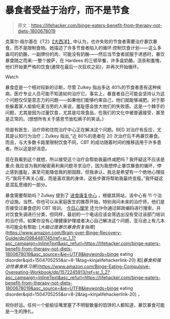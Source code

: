 # 暴食者受益于治疗，而不是节食

> 原文：<https://lifehacker.com/binge-eaters-benefit-from-therapy-not-diets-1800678019>

克莱尔·祖尔基在《T2》[【大西洋】](https://www.theatlantic.com/health/archive/2017/08/how-therapy-can-cure-overeating/537537/) 中认为，也许失败的节食者需要治疗暴饮暴食，而不是限制食物。她描述了许多节食者陷入的循环:控制饮食计划——这么多盎司的奶酪，一副牌份的肉，可能没有奶酪——然后当节食者屈服于诱惑时，暴饮暴食随之而来:一整个披萨，在 Hardees 的三顿早餐，许多盒奶酪。沮丧和羞愧，他们开始更严格的饮食(通常在最后一次狂欢之前)，并再次开始循环。

Watch

暴食症是一个相对较新的诊断，尽管 Zulkey 指出多达 40%的节食者患有这种疾病，医疗专业人员可能不知道如何治疗它。事实上，暴食者自己可能会坚持认为这个问题仅仅是意志力的问题——如果他们能够约束自己，他们就能够减肥。对于那些躲着家人偷偷吃麦当劳的人来说，羞耻感会放大他们的失败感。这是一个棘手的问题，尤其是因为过量饮食，尤其是垃圾食品，在我们的文化中被普遍接受，甚至是正常的。(想想所有关于感恩节放松裤子的笑话。)

但是有医生、治疗师和住院治疗中心正在解决这个问题。BED 对治疗有反应，尤其是认知行为治疗；Zulkey 指出,“近 80%的患者在 20 次治疗后不再暴饮暴食。而且，与大多数卡路里限制饮食不同，CBT 的成功随着时间的推移适用于许多患者。所以这是好消息。

现在我看到这个就想，所以接受这个治疗会帮助我最终减肥吗？我怀疑这不应该是重点:我应该为我的秘密奥利奥问题寻求治疗，因为我想停止暴饮暴食的循环，停止感到羞耻，甚至可能降低我的胆固醇。但我承认，我总是希望有一个绝地心理技巧:“我将不再关心瘦，而是喜欢我的身体，这些步骤将帮助我最终变瘦。”我怀疑这是混乱思维的一部分。

暴食需要帮助吗？Zulkey 提到了 [进食康复中心](https://www.eatingrecoverycenter.com/) ，根据其网站，该中心有 11 个治疗设施。当然，你也可以从家庭医生的推荐开始，特别询问未来的治疗师，他们是否接受过暴食症的 CBT 培训。 [今日心理学](https://therapists.psychologytoday.com/rms/?tr=Hdr_SubBrand) 还允许你通过邮政编码进行搜索，并对饮食失调进行分类，但同样，最初的一个电话应该会筛选出没有受过该部门培训的治疗师。如果你没有心理健康护理或者决心自己解决这个问题，亚马逊上有几本书可能会有帮助: [*大脑过度暴饮暴食恢复指南*](https://www.amazon.com/Brain-over-Binge-Recovery-Guide/dp/0984481745/ref=sr_1_1?asc_campaign=InlineText&asc_refurl=https://lifehacker.com/binge-eaters-benefit-from-therapy-not-diets-1800678019&asc_source=&ie=UTF8&keywords=binge eating disorder&qid=1504705255&sr=8-1&tag=kinjalifehackerlink-20) 和[*暴食和强迫性暴食练习册*](https://www.amazon.com/Binge-Eating-Compulsive-Overeating-Workbook/dp/1572245913/ref=sr_1_2?asc_campaign=InlineText&asc_refurl=https://lifehacker.com/binge-eaters-benefit-from-therapy-not-diets-1800678019&asc_source=&ie=UTF8&keywords=binge eating disorder&qid=1504705255&sr=8-2&tag=kinjalifehackerlink-20) *。*

祝你好运。任何一个偷偷往嘴里塞了不明智数量的馅饼的人都知道，暴饮暴食可能是一生的挣扎。